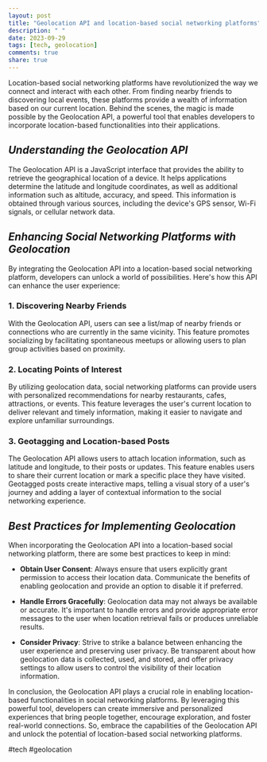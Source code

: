 ```yaml
---
layout: post
title: "Geolocation API and location-based social networking platforms"
description: " "
date: 2023-09-29
tags: [tech, geolocation]
comments: true
share: true
---
```


Location-based social networking platforms have revolutionized the way we connect and interact with each other. From finding nearby friends to discovering local events, these platforms provide a wealth of information based on our current location. Behind the scenes, the magic is made possible by the Geolocation API, a powerful tool that enables developers to incorporate location-based functionalities into their applications.

## *Understanding the Geolocation API*

The Geolocation API is a JavaScript interface that provides the ability to retrieve the geographical location of a device. It helps applications determine the latitude and longitude coordinates, as well as additional information such as altitude, accuracy, and speed. This information is obtained through various sources, including the device's GPS sensor, Wi-Fi signals, or cellular network data.

## *Enhancing Social Networking Platforms with Geolocation*

By integrating the Geolocation API into a location-based social networking platform, developers can unlock a world of possibilities. Here's how this API can enhance the user experience:

### 1. Discovering Nearby Friends

With the Geolocation API, users can see a list/map of nearby friends or connections who are currently in the same vicinity. This feature promotes socializing by facilitating spontaneous meetups or allowing users to plan group activities based on proximity.

### 2. Locating Points of Interest

By utilizing geolocation data, social networking platforms can provide users with personalized recommendations for nearby restaurants, cafes, attractions, or events. This feature leverages the user's current location to deliver relevant and timely information, making it easier to navigate and explore unfamiliar surroundings.

### 3. Geotagging and Location-based Posts

The Geolocation API allows users to attach location information, such as latitude and longitude, to their posts or updates. This feature enables users to share their current location or mark a specific place they have visited. Geotagged posts create interactive maps, telling a visual story of a user's journey and adding a layer of contextual information to the social networking experience.

## *Best Practices for Implementing Geolocation*

When incorporating the Geolocation API into a location-based social networking platform, there are some best practices to keep in mind:

- **Obtain User Consent**: Always ensure that users explicitly grant permission to access their location data. Communicate the benefits of enabling geolocation and provide an option to disable it if preferred.

- **Handle Errors Gracefully**: Geolocation data may not always be available or accurate. It's important to handle errors and provide appropriate error messages to the user when location retrieval fails or produces unreliable results.

- **Consider Privacy**: Strive to strike a balance between enhancing the user experience and preserving user privacy. Be transparent about how geolocation data is collected, used, and stored, and offer privacy settings to allow users to control the visibility of their location information.

In conclusion, the Geolocation API plays a crucial role in enabling location-based functionalities in social networking platforms. By leveraging this powerful tool, developers can create immersive and personalized experiences that bring people together, encourage exploration, and foster real-world connections. So, embrace the capabilities of the Geolocation API and unlock the potential of location-based social networking platforms.

#tech #geolocation